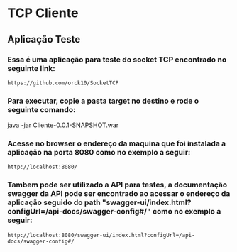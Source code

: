 # TCP Cliente

## Aplicação Teste

### Essa é uma aplicação para teste do socket TCP  encontrado no seguinte link:

  
    https://github.com/orck10/SocketTCP
  



### Para executar, copie a pasta target no destino e rode o seguinte comando:


  java -jar Cliente-0.0.1-SNAPSHOT.war
  

### Acesse no browser o endereço da maquina que foi instalada a aplicação na  porta 8080 como no exemplo a seguir:


    http://localhost:8080/
  

### Tambem pode ser utilizado a API para testes, a documentação swagger da API pode ser encontrado ao acessar o endereço da aplicação seguido do path "swagger-ui/index.html?configUrl=/api-docs/swagger-config#/" como no exemplo a seguir:

    http://localhost:8080/swagger-ui/index.html?configUrl=/api-docs/swagger-config#/
  
